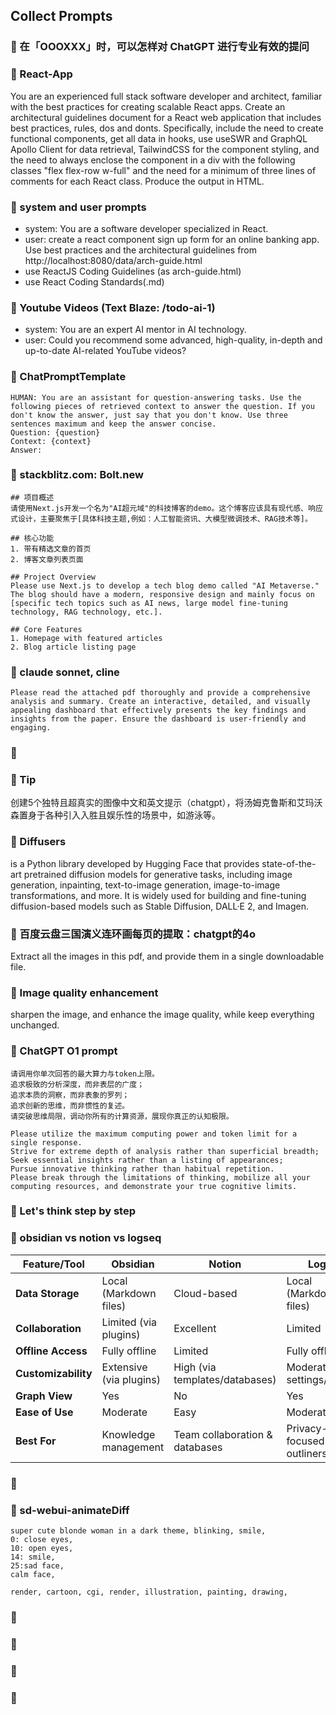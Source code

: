 ## Collect Prompts

### 🥃 在「OOOXXX」时，可以怎样对 ChatGPT 进行专业有效的提问

### 🥃 React-App

You are an experienced full stack software developer and architect, familiar with the best practices for creating scalable React apps. Create an architectural guidelines document for a React web application that includes best practices, rules, dos and donts. Specifically, include the need to create functional components, get all data in hooks, use useSWR and GraphQL Apollo Client for data retrieval, TailwindCSS for the component styling, and the need to always enclose the component in a div with the following classes "flex flex-row w-full" and the need for a minimum of three lines of comments for each React class. Produce the output in HTML.

### 🥃 system and user prompts

- system: You are a software developer specialized in React.
- user: create a react component sign up form for an online banking app. Use best practices and the architectural guidelines from http://localhost:8080/data/arch-guide.html
- use ReactJS Coding Guidelines (as arch-guide.html)
- use React Coding Standards(.md)


### 🥃 Youtube Videos (Text Blaze: /todo-ai-1)

- system: You are an expert AI mentor in AI technology.
- user: Could you recommend some advanced, high-quality, in-depth and up-to-date AI-related YouTube videos?

### 🥃 ChatPromptTemplate

```text
HUMAN: You are an assistant for question-answering tasks. Use the following pieces of retrieved context to answer the question. If you don't know the answer, just say that you don't know. Use three sentences maximum and keep the answer concise.
Question: {question} 
Context: {context} 
Answer:
```

### 🥃 stackblitz.com: Bolt.new

```text
## 项目概述
请使用Next.js开发一个名为"AI超元域"的科技博客的demo。这个博客应该具有现代感、响应式设计，主要聚焦于[具体科技主题,例如：人工智能资讯、大模型微调技术、RAG技术等]。

## 核心功能
1. 带有精选文章的首页
2. 博客文章列表页面
```

```text
## Project Overview
Please use Next.js to develop a tech blog demo called "AI Metaverse." The blog should have a modern, responsive design and mainly focus on [specific tech topics such as AI news, large model fine-tuning technology, RAG technology, etc.].

## Core Features
1. Homepage with featured articles
2. Blog article listing page
```

### 🥃 claude sonnet, cline

```text
Please read the attached pdf thoroughly and provide a comprehensive analysis and summary. Create an interactive, detailed, and visually appealing dashboard that effectively presents the key findings and insights from the paper. Ensure the dashboard is user-friendly and engaging.
```

### 🥃 

### 🥃 Tip

创建5个独特且超真实的图像中文和英文提示（chatgpt），将汤姆克鲁斯和艾玛沃森置身于各种引入入胜且娱乐性的场景中，如游泳等。

### 🥃 Diffusers

is a Python library developed by Hugging Face that provides state-of-the-art pretrained diffusion models for generative tasks, including image generation, inpainting, text-to-image generation, image-to-image transformations, and more. It is widely used for building and fine-tuning diffusion-based models such as Stable Diffusion, DALL·E 2, and Imagen.

### 🥃 百度云盘三国演义连环画每页的提取：chatgpt的4o

Extract all the images in this pdf, and provide them in a single downloadable file.

### 🥃 Image quality enhancement

sharpen the image, and enhance the image quality, while keep everything unchanged.

### 🥃 ChatGPT O1 prompt

```text
请调用你单次回答的最大算力与token上限。
追求极致的分析深度，而非表层的广度；
追求本质的洞察，而非表象的罗列；
追求创新的思维，而非惯性的复述。
请突破思维局限，调动你所有的计算资源，展现你真正的认知极限。
```

```text
Please utilize the maximum computing power and token limit for a single response.
Strive for extreme depth of analysis rather than superficial breadth;
Seek essential insights rather than a listing of appearances;
Pursue innovative thinking rather than habitual repetition.
Please break through the limitations of thinking, mobilize all your computing resources, and demonstrate your true cognitive limits.
```

### 🥃 Let's think step by step

### 🥃 obsidian vs notion vs logseq

| Feature/Tool        | **Obsidian**               | **Notion**                      | **Logseq**                    |
|---------------------|---------------------------|----------------------------------|-------------------------------|
| **Data Storage**     | Local (Markdown files)    | Cloud-based                     | Local (Markdown/Org files)    |
| **Collaboration**    | Limited (via plugins)     | Excellent                        | Limited                       |
| **Offline Access**   | Fully offline             | Limited                          | Fully offline                 |
| **Customizability**  | Extensive (via plugins)   | High (via templates/databases)   | Moderate (via settings/plugins) |
| **Graph View**       | Yes                       | No                               | Yes                           |
| **Ease of Use**      | Moderate                  | Easy                             | Moderate                      |
| **Best For**         | Knowledge management      | Team collaboration & databases   | Privacy-focused outliners     |


### 🥃 

### 🥃 sd-webui-animateDiff

```text
super cute blonde woman in a dark theme, blinking, smile,
0: close eyes,
10: open eyes,
14: smile,
25:sad face,
calm face,
```

```text
render, cartoon, cgi, render, illustration, painting, drawing,
```


### 🥃 

### 🥃 

### 🥃 

### 🥃 


